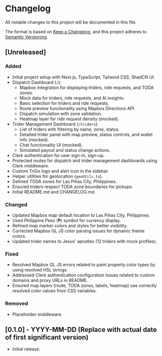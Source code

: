 
# Changelog

All notable changes to this project will be documented in this file.

The format is based on [Keep a Changelog](https://keepachangelog.com/en/1.0.0/),
and this project adheres to [Semantic Versioning](https://semver.org/spec/v2.0.0.html).

## [Unreleased]

### Added
- Initial project setup with Next.js, TypeScript, Tailwind CSS, ShadCN UI.
- Dispatch Dashboard (`/`):
    - Mapbox integration for displaying triders, ride requests, and TODA zones.
    - Mock data for triders, ride requests, and AI insights.
    - Basic selection for triders and ride requests.
    - Route preview functionality using Mapbox Directions API.
    - Dispatch simulation with zone validation.
    - Heatmap layer for ride request density (mocked).
- Trider Management Dashboard (`/triders`):
    - List of triders with filtering by name, zone, status.
    - Detailed trider panel with map preview, status controls, and wallet info (mocked).
    - Chat functionality UI (mocked).
    - Simulated payout and status change actions.
- Clerk authentication for user sign-in, sign-up.
- Protected routes for dispatch and trider management dashboards using Clerk middleware.
- Custom TriGo logo and alert icon in the sidebar.
- Helper utilities for geolocation (`geoUtils.ts`).
- Defined TODA zones for Las Piñas City, Philippines.
- Ensured triders respect TODA zone boundaries for pickups.
- Initial README.md and CHANGELOG.md.

### Changed
- Updated Mapbox map default location to Las Piñas City, Philippines.
- Used Philippine Peso (₱) symbol for currency display.
- Refined map marker colors and styles for better visibility.
- Corrected Mapbox GL JS color parsing issues for dynamic theme colors.
- Updated trider names to Jesus' apostles (12 triders with mock profiles).

### Fixed
- Resolved Mapbox GL JS errors related to paint property color types by using resolved HSL strings.
- Addressed Clerk authentication configuration issues related to custom domains and proxy URLs in README.
- Ensured map layers (route, TODA zones, labels, heatmap) use correctly resolved color values from CSS variables.

### Removed
- Placeholder middleware.

## [0.1.0] - YYYY-MM-DD (Replace with actual date of first significant version)
- Initial release.
